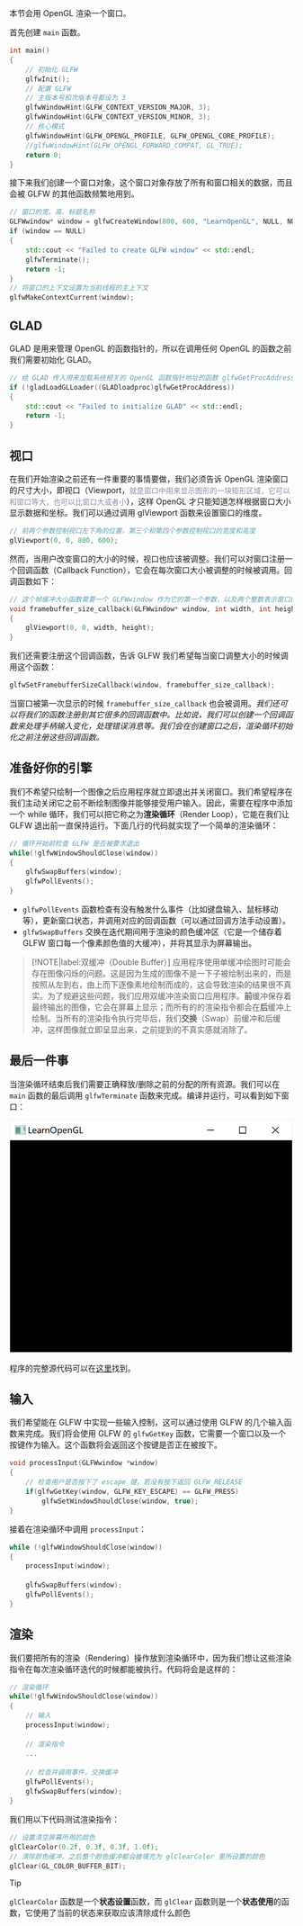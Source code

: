 本节会用 OpenGL 渲染一个窗口。

首先创建 `main` 函数。

```cpp
int main()
{
    // 初始化 GLFW
    glfwInit();
    // 配置 GLFW
    // 主版本号和次版本号都设为 3
    glfwWindowHint(GLFW_CONTEXT_VERSION_MAJOR, 3);
    glfwWindowHint(GLFW_CONTEXT_VERSION_MINOR, 3);
    // 核心模式
    glfwWindowHint(GLFW_OPENGL_PROFILE, GLFW_OPENGL_CORE_PROFILE);
    //glfwWindowHint(GLFW_OPENGL_FORWARD_COMPAT, GL_TRUE);
    return 0;
}
```

接下来我们创建一个窗口对象，这个窗口对象存放了所有和窗口相关的数据，而且会被 GLFW 的其他函数频繁地用到。

```cpp
// 窗口的宽、高、标题名称
GLFWwindow* window = glfwCreateWindow(800, 600, "LearnOpenGL", NULL, NULL);
if (window == NULL)
{
    std::cout << "Failed to create GLFW window" << std::endl;
    glfwTerminate();
    return -1;
}
// 将窗口的上下文设置为当前线程的主上下文
glfwMakeContextCurrent(window);
```

## GLAD

GLAD 是用来管理 OpenGL 的函数指针的，所以在调用任何 OpenGL 的函数之前我们需要初始化 GLAD。

```cpp
// 给 GLAD 传入用来加载系统相关的 OpenGL 函数指针地址的函数 glfwGetProcAddress
if (!gladLoadGLLoader((GLADloadproc)glfwGetProcAddress))
{
    std::cout << "Failed to initialize GLAD" << std::endl;
    return -1;
}
```

## 视口

在我们开始渲染之前还有一件重要的事情要做，我们必须告诉 OpenGL 渲染窗口的尺寸大小，即视口（Viewport，<font size="2" color="#8590a6">就是窗口中用来显示图形的一块矩形区域，它可以和窗口等大，也可以比窗口大或者小</font>），这样 OpenGL 才只能知道怎样根据窗口大小显示数据和坐标。我们可以通过调用 glViewport 函数来设置窗口的维度。

```cpp
// 前两个参数控制视口左下角的位置，第三个和第四个参数控制视口的宽度和高度
glViewport(0, 0, 800, 600);
```

然而，当用户改变窗口的大小的时候，视口也应该被调整。我们可以对窗口注册一个回调函数（Callback Function），它会在每次窗口大小被调整的时候被调用。回调函数如下：

```cpp
// 这个帧缓冲大小函数需要一个 GLFWwindow 作为它的第一个参数，以及两个整数表示窗口的新维度
void framebuffer_size_callback(GLFWwindow* window, int width, int height)
{
    glViewport(0, 0, width, height);
}
```

我们还需要注册这个回调函数，告诉 GLFW 我们希望每当窗口调整大小的时候调用这个函数：

```cpp
glfwSetFramebufferSizeCallback(window, framebuffer_size_callback);
```

当窗口被第一次显示的时候 `framebuffer_size_callback` 也会被调用。*我们还可以将我们的函数注册到其它很多的回调函数中。比如说，我们可以创建一个回调函数来处理手柄输入变化，处理错误消息等。我们会在创建窗口之后，渲染循环初始化之前注册这些回调函数。*

## 准备好你的引擎

我们不希望只绘制一个图像之后应用程序就立即退出并关闭窗口。我们希望程序在我们主动关闭它之前不断绘制图像并能够接受用户输入。因此，需要在程序中添加一个 while 循环，我们可以把它称之为**渲染循环**（Render Loop），它能在我们让 GLFW 退出前一直保持运行。下面几行的代码就实现了一个简单的渲染循环：

```cpp
// 循环开始前检查 GLFW 是否被要求退出
while(!glfwWindowShouldClose(window))
{
    glfwSwapBuffers(window);
    glfwPollEvents();    
}
```

- `glfwPollEvents` 函数检查有没有触发什么事件（比如键盘输入、鼠标移动等），更新窗口状态，并调用对应的回调函数（可以通过回调方法手动设置）。
- `glfwSwapBuffers` 交换在迭代期间用于渲染的颜色缓冲区（它是一个储存着 GLFW 窗口每一个像素颜色值的大缓冲），并将其显示为屏幕输出。

> [!NOTE|label:双缓冲（Double Buffer）]
> 应用程序使用单缓冲绘图时可能会存在图像闪烁的问题。这是因为生成的图像不是一下子被绘制出来的，而是按照从左到右，由上而下逐像素地绘制而成的，这会导致渲染的结果很不真实。为了规避这些问题，我们应用双缓冲渲染窗口应用程序。**前**缓冲保存着最终输出的图像，它会在屏幕上显示；而所有的的渲染指令都会在**后**缓冲上绘制。当所有的渲染指令执行完毕后，我们**交换**（Swap）前缓冲和后缓冲，这样图像就立即呈显出来，之前提到的不真实感就消除了。

## 最后一件事

当渲染循环结束后我们需要正确释放/删除之前的分配的所有资源。我们可以在 `main` 函数的最后调用 `glfwTerminate` 函数来完成。编译并运行，可以看到如下窗口：

![](_images/learnopengl-getting-started-7.png ':size=45%')

程序的完整源代码可以在[这里](https://learnopengl.com/code_viewer_gh.php?code=src/1.getting_started/1.1.hello_window/hello_window.cpp)找到。

## 输入

我们希望能在 GLFW 中实现一些输入控制，这可以通过使用 GLFW 的几个输入函数来完成。我们将会使用 GLFW 的 `glfwGetKey` 函数，它需要一个窗口以及一个按键作为输入。这个函数将会返回这个按键是否正在被按下。

```cpp
void processInput(GLFWwindow *window)
{
    // 检查用户是否按下了 escape 键，若没有按下返回 GLFW_RELEASE
    if(glfwGetKey(window, GLFW_KEY_ESCAPE) == GLFW_PRESS)
        glfwSetWindowShouldClose(window, true);
}
```

接着在渲染循环中调用 `processInput`：

```cpp
while (!glfwWindowShouldClose(window))
{
    processInput(window);

    glfwSwapBuffers(window);
    glfwPollEvents();
}
```

## 渲染

我们要把所有的渲染（Rendering）操作放到渲染循环中，因为我们想让这些渲染指令在每次渲染循环迭代的时候都能被执行。代码将会是这样的：

```cpp
// 渲染循环
while(!glfwWindowShouldClose(window))
{
    // 输入
    processInput(window);

    // 渲染指令
    ...

    // 检查并调用事件，交换缓冲
    glfwPollEvents();
    glfwSwapBuffers(window);
}
```

我们用以下代码测试渲染指令：

```cpp
// 设置清空屏幕所用的颜色
glClearColor(0.2f, 0.3f, 0.3f, 1.0f);
// 清除颜色缓冲，之后整个颜色缓冲都会被填充为 glClearColor 里所设置的颜色
glClear(GL_COLOR_BUFFER_BIT);
```

> [!TIP]
> `glClearColor` 函数是一个**状态设置**函数，而 `glClear` 函数则是一个**状态使用**的函数，它使用了当前的状态来获取应该清除成什么颜色